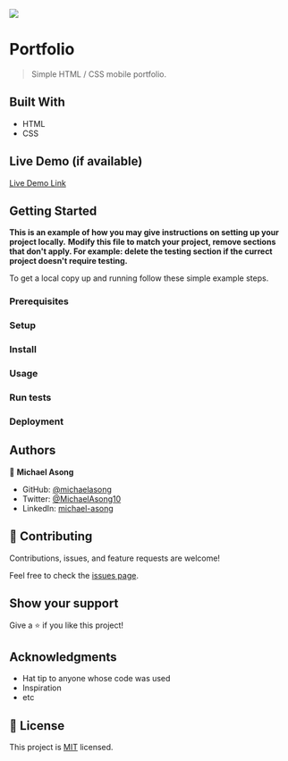 ![](https://img.shields.io/badge/Microverse-blueviolet)

# Portfolio

> Simple HTML / CSS mobile portfolio.


## Built With

- HTML
- CSS

## Live Demo (if available)

[Live Demo Link](https://livedemo.com)


## Getting Started

**This is an example of how you may give instructions on setting up your project locally.**
**Modify this file to match your project, remove sections that don't apply. For example: delete the testing section if the currect project doesn't require testing.**


To get a local copy up and running follow these simple example steps.

### Prerequisites

### Setup

### Install

### Usage

### Run tests

### Deployment



## Authors

👤 **Michael Asong**

- GitHub: [@michaelasong](https://github.com/michaelasong)
- Twitter: [@MichaelAsong10](https://twitter.com/MichaelAsong10)
- LinkedIn: [michael-asong](https://www.linkedin.com/in/michael-asong-b708a5203/)


## 🤝 Contributing

Contributions, issues, and feature requests are welcome!

Feel free to check the [issues page](../../issues/).

## Show your support

Give a ⭐️ if you like this project!

## Acknowledgments

- Hat tip to anyone whose code was used
- Inspiration
- etc

## 📝 License

This project is [MIT](./MIT.md) licensed.